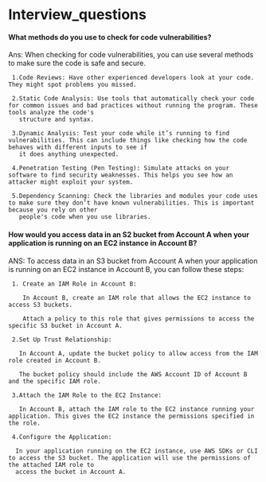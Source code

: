# Interview_questions

#### What methods do you use to check for code vulnerabilities?

Ans: When checking for code vulnerabilities, you can use several methods to make sure the code is safe and secure.

     1.Code Reviews: Have other experienced developers look at your code. They might spot problems you missed.

     2.Static Code Analysis: Use tools that automatically check your code for common issues and bad practices without running the program. These tools analyze the code's 
       structure and syntax.

     3.Dynamic Analysis: Test your code while it’s running to find vulnerabilities. This can include things like checking how the code behaves with different inputs to see if 
       it does anything unexpected.

     4.Penetration Testing (Pen Testing): Simulate attacks on your software to find security weaknesses. This helps you see how an attacker might exploit your system.

     5.Dependency Scanning: Check the libraries and modules your code uses to make sure they don’t have known vulnerabilities. This is important because you rely on other 
       people's code when you use libraries.

#### How would you access data in an S2 bucket from Account A when your application is running on an EC2 instance in Account B?

ANS: To access data in an S3 bucket from Account A when your application is running on an EC2 instance in Account B, you can follow these steps:

     1. Create an IAM Role in Account B:

        In Account B, create an IAM role that allows the EC2 instance to access S3 buckets.

        Attach a policy to this role that gives permissions to access the specific S3 bucket in Account A.

     2.Set Up Trust Relationship:

       In Account A, update the bucket policy to allow access from the IAM role created in Account B.

       The bucket policy should include the AWS Account ID of Account B and the specific IAM role.

     3.Attach the IAM Role to the EC2 Instance:

       In Account B, attach the IAM role to the EC2 instance running your application. This gives the EC2 instance the permissions specified in the role.
 
     4.Configure the Application:

      In your application running on the EC2 instance, use AWS SDKs or CLI to access the S3 bucket. The application will use the permissions of the attached IAM role to 
      access the bucket in Account A.

